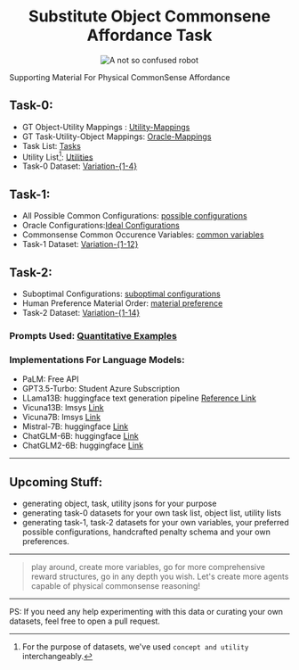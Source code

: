 <h1 align="center">
Substitute Object Commonsene Affordance Task
</h1>
<p align="center">
<img src="https://github.com/com-phy-affordance/com-affordance/blob/main/tmlr.png" alt="A not so confused robot">
</p>
Supporting Material For Physical CommonSense Affordance

## Task-0:
- GT Object-Utility Mappings : [Utility-Mappings](https://github.com/com-phy-affordance/com-affordance/blob/main/objects.json)
- GT Task-Utility-Object Mappings: [Oracle-Mappings](https://github.com/com-phy-affordance/com-affordance/blob/main/oracle.json)
- Task List: [Tasks](https://github.com/com-phy-affordance/com-affordance/blob/main/tasks.json)
- Utility List[^1]: [Utilities](https://github.com/com-phy-affordance/com-affordance/blob/main/concepts.json)
- Task-0 Dataset: [Variation-{1-4}](https://drive.google.com/drive/folders/1reH0JHhPM_tFzDMcAaJF0PycFMixfIbo?usp=sharing)

## Task-1:
- All Possible Common Configurations: [possible configurations](https://github.com/com-phy-affordance/com-affordance/blob/main/task-1/possible_configurations_v1.json)
- Oracle Configurations:[Ideal Configurations](https://github.com/com-phy-affordance/com-affordance/blob/main/task-1/pouch_config_oracle.json)
- Commonsense Common Occurence Variables: [common variables](https://github.com/com-phy-affordance/com-affordance/blob/main/task-1/common_var_responses.json)
- Task-1 Dataset: [Variation-{1-12}](https://drive.google.com/drive/folders/1reH0JHhPM_tFzDMcAaJF0PycFMixfIbo?usp=sharing)

## Task-2:
- Suboptimal Configurations: [suboptimal configurations](https://github.com/com-phy-affordance/com-affordance/blob/main/task-2/pouch_suboptimal.json)
- Human Preference Material Order: [material preference](https://github.com/com-phy-affordance/com-affordance/blob/main/task-2/material_preference.json)
- Task-2 Dataset: [Variation-{1-14}](https://drive.google.com/drive/folders/1reH0JHhPM_tFzDMcAaJF0PycFMixfIbo?usp=sharing)

### Prompts Used: [Quantitative Examples](https://giant-licorice-a62.notion.site/Prompts-for-Appendix-Examples-d58e0184d1c546bd8632024de3f7ac25)
### Implementations For Language Models:
- PaLM: Free API
- GPT3.5-Turbo: Student Azure Subscription
- LLama13B: huggingface text generation pipeline [Reference Link](https://huggingface.co/blog/llama2)
- Vicuna13B: lmsys [Link](https://github.com/lm-sys/FastChat)
- Vicuna7B: lmsys [Link](https://github.com/lm-sys/FastChat)
- Mistral-7B: huggingface [Link](https://huggingface.co/mistralai/Mistral-7B-Instruct-v0.1)
- ChatGLM-6B: huggingface [Link](https://huggingface.co/THUDM/chatglm-6b)
- ChatGLM2-6B: huggingface [Link](https://github.com/THUDM/ChatGLM2-6B)

[^1]: For the purpose of datasets, we've used `concept and utility` interchangeably.
----------------------------------------------------------------------------------------------------------------
## Upcoming Stuff:
- generating object, task, utility jsons for your purpose 
- generating task-0 datasets for your own task list, object list, utility lists
- generating task-1, task-2 datasets for your own variables, your preferred possible configurations, handcrafted penalty schema and your own preferences.
----------------------------------------------------------------------------------------------------------------
> play around, create more variables, go for more comprehensive reward structures, go in any depth you wish. Let's create more agents capable of physical commonsense reasoning!
----------------------------------------------------------------------------------------------------------------

PS: If you need any help experimenting with this data or curating your own datasets, feel free to open a pull request.
